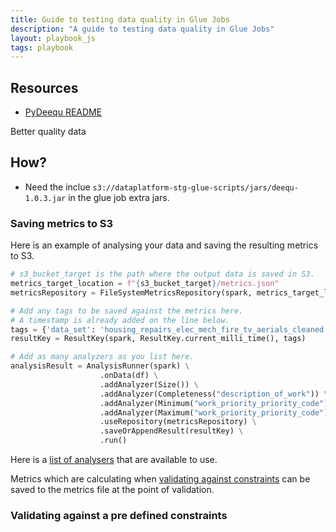 ```yaml
---
title: Guide to testing data quality in Glue Jobs
description: "A guide to testing data quality in Glue Jobs"
layout: playbook_js
tags: playbook
---
```


## Resources
- [PyDeequ README][pydeequ-readme]

Better quality data

## How?

- Need the inclue `s3://dataplatform-stg-glue-scripts/jars/deequ-1.0.3.jar` in the glue job extra jars.

### Saving metrics to S3

Here is an example of analysing your data and saving the resulting metrics to S3.

```python
# s3_bucket_target is the path where the output data is saved in S3.
metrics_target_location = f"{s3_bucket_target}/metrics.json"
metricsRepository = FileSystemMetricsRepository(spark, metrics_target_location)

# Add any tags to be saved against the metrics here.
# A timestamp is already added on the line below.
tags = {'data_set': 'housing_repairs_elec_mech_fire_tv_aerials_cleaned', 'department': 'housing-repairs'}
resultKey = ResultKey(spark, ResultKey.current_milli_time(), tags)

# Add as many analyzers as you list here.
analysisResult = AnalysisRunner(spark) \
                    .onData(df) \
                    .addAnalyzer(Size()) \
                    .addAnalyzer(Completeness("description_of_work")) \
                    .addAnalyzer(Minimum("work_priority_priority_code")) \
                    .addAnalyzer(Maximum("work_priority_priority_code")) \
                    .useRepository(metricsRepository) \
                    .saveOrAppendResult(resultKey) \
                    .run()
```

Here is a [list of analysers][pydeequ-analysers] that are available to use.

Metrics which are calculating when [validating against constraints](#validating-against-a-pre-defined-constraints) can be saved to the metrics file at the point of validation. 

### Validating against a pre defined constraints





[pydeequ-readme]: https://github.com/awslabs/python-deequ 
[pydeequ-analysers]: https://pydeequ.readthedocs.io/en/latest/pydeequ.html#pydeequ.analyzers.ApproxCountDistinct